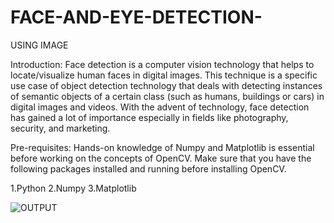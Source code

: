 # FACE-AND-EYE-DETECTION-

USING IMAGE


Introduction:
Face detection is a computer vision technology that helps to locate/visualize human faces in digital images. This technique is a specific use case of object detection technology that deals with detecting instances of semantic objects of a certain class (such as humans, buildings or cars) in digital images and videos. With the advent of technology, face detection has gained a lot of importance especially in fields like photography, security, and marketing.

Pre-requisites:
Hands-on knowledge of Numpy and Matplotlib is essential before working on the concepts of OpenCV. Make sure that you have the following packages installed and running before installing OpenCV.

1.Python
2.Numpy
3.Matplotlib


![OUTPUT](https://user-images.githubusercontent.com/71555128/116860212-d952a300-ac1e-11eb-996b-93bd3c257c8a.png)
